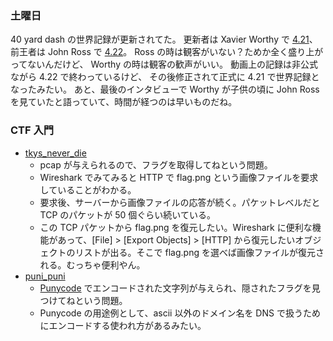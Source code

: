 ### 土曜日

40 yard dash の世界記録が更新されてた。
更新者は Xavier Worthy で [4.21](https://www.youtube.com/watch?v=M1xhUAMEA2E)、前王者は John Ross で [4.22](https://www.youtube.com/watch?v=04qabU6DsZI)。
Ross の時は観客がいない？ためか全く盛り上がってないんだけど、
Worthy の時は観客の歓声がいい。
動画上の記録は非公式ながら 4.22 で終わっているけど、
その後修正されて正式に 4.21 で世界記録となったみたい。
あと、最後のインタビューで Worthy が子供の頃に John Ross を見ていたと語っていて、時間が経つのは早いものだね。

### CTF 入門

- [tkys_never_die](https://ctfexh.setodanote.net/challenges#tkys_never_die-19)
  - pcap が与えられるので、フラグを取得してねという問題。
  - Wireshark でみてみると HTTP で flag.png という画像ファイルを要求していることがわかる。
  - 要求後、サーバーから画像ファイルの応答が続く。パケットレベルだと TCP のパケットが 50 個ぐらい続いている。
  - この TCP パケットから flag.png を復元したい。Wireshark に便利な機能があって、[File] > [Export Objects] > [HTTP] から復元したいオブジェクトのリストが出る。そこで flag.png を選べば画像ファイルが復元される。むっちゃ便利やん。
- [puni_puni](https://ctfexh.setodanote.net/challenges#puni_puni-47)
  - [Punycode](https://ja.wikipedia.org/wiki/Punycode) でエンコードされた文字列が与えられ、隠されたフラグを見つけてねという問題。
  -  Punycode の用途例として、ascii 以外のドメイン名を DNS で扱うためにエンコードする使われ方があるみたい。
